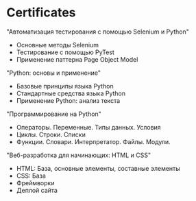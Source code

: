 # Certificates

"Автоматизация тестирования с помощью Selenium и Python"
* Основные методы Selenium
* Тестирование с помощью PyTest
* Применение паттерна Page Object Model


"Python: основы и применение"
* Базовые принципы языка Python
* Cтандартные средства языка Python
* Применение Python: анализ текста


"Программирование на Python"
* Операторы. Переменные. Типы данных. Условия
* Циклы. Строки. Списки
* Функции. Словари. Интерпретатор. Файлы. Модули.


"Веб-разработка для начинающих: HTML и CSS"
* HTML: База, основные элементы, составные элементы
* CSS: База
* Фреймворки
* Деплой сайта
